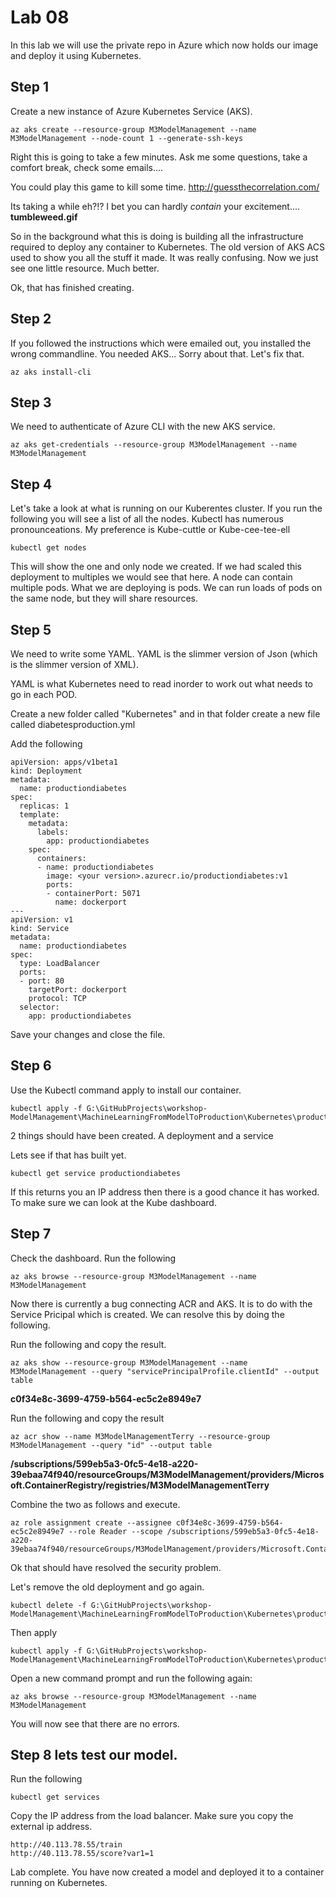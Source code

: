 # Lab 08

In this lab we will use the private repo in Azure which now holds our image and deploy it using Kubernetes. 

## Step 1 

Create a new instance of Azure Kubernetes Service (AKS). 

```
az aks create --resource-group M3ModelManagement --name M3ModelManagement --node-count 1 --generate-ssh-keys
```

Right this is going to take a few minutes. Ask me some questions, take a comfort break, check some emails....

You could play this game to kill some time. http://guessthecorrelation.com/

Its taking a while eh?!? I bet you can hardly *contain* your excitement.... **tumbleweed.gif**

So in the background what this is doing is building all the infrastructure required to deploy any container to Kubernetes. The old version of AKS ACS used to show you all the stuff it made. It was really confusing. Now we just see one little resource. Much better. 

Ok, that has finished creating. 


## Step 2

If you followed the instructions which were emailed out, you installed the wrong commandline. You needed AKS... Sorry about that. Let's fix that.

```
az aks install-cli
```

## Step 3
We need to authenticate of Azure CLI with the new AKS service. 

```
az aks get-credentials --resource-group M3ModelManagement --name M3ModelManagement
```


## Step 4
Let's take a look at what is running on our Kuberentes cluster. If you run the following you will see a list of all the nodes. Kubectl has numerous pronounceations. My preference is Kube-cuttle or Kube-cee-tee-ell

```
kubectl get nodes
```

This will show the one and only node we created. If we had scaled this deployment to multiples we would see that here. A node can contain multiple pods. What we are deploying is pods. We can run loads of pods on the same node, but they will share resources. 

## Step 5

We need to write some YAML. YAML is the slimmer version of Json (which is the slimmer version of XML). 

YAML is what Kubernetes need to read inorder to work out what needs to go in each POD. 

Create a new folder called "Kubernetes" and in that folder create a new file called diabetesproduction.yml

Add the following 
```
apiVersion: apps/v1beta1
kind: Deployment
metadata:
  name: productiondiabetes
spec:
  replicas: 1
  template:
    metadata:
      labels:
        app: productiondiabetes
    spec:
      containers:
      - name: productiondiabetes
        image: <your version>.azurecr.io/productiondiabetes:v1
        ports:
        - containerPort: 5071
          name: dockerport
---
apiVersion: v1
kind: Service
metadata:
  name: productiondiabetes
spec:
  type: LoadBalancer
  ports:
  - port: 80
    targetPort: dockerport
    protocol: TCP
  selector:
    app: productiondiabetes

```

Save your changes and close the file. 

## Step 6

Use the Kubectl command apply to install our container. 

```
kubectl apply -f G:\GitHubProjects\workshop-ModelManagement\MachineLearningFromModelToProduction\Kubernetes\productiondiabetes.yml
```
2 things should have been created. A deployment and a service

Lets see if that has built yet. 

```
kubectl get service productiondiabetes 
```

If this returns you an IP address then there is a good chance it has worked. To make sure we can look at the Kube dashboard. 

## Step 7 

Check the dashboard. Run the following 

```
az aks browse --resource-group M3ModelManagement --name M3ModelManagement
```

Now there is currently a bug connecting ACR and AKS. It is to do with the Service Pricipal which is created. We can resolve this by doing the following. 

Run the following and copy the result. 
```
az aks show --resource-group M3ModelManagement --name M3ModelManagement --query "servicePrincipalProfile.clientId" --output table
```
**c0f34e8c-3699-4759-b564-ec5c2e8949e7**

Run the following and copy the result
```
az acr show --name M3ModelManagementTerry --resource-group M3ModelManagement --query "id" --output table
```

**/subscriptions/599eb5a3-0fc5-4e18-a220-39ebaa74f940/resourceGroups/M3ModelManagement/providers/Microsoft.ContainerRegistry/registries/M3ModelManagementTerry**

Combine the two as follows and execute. 
```
az role assignment create --assignee c0f34e8c-3699-4759-b564-ec5c2e8949e7 --role Reader --scope /subscriptions/599eb5a3-0fc5-4e18-a220-39ebaa74f940/resourceGroups/M3ModelManagement/providers/Microsoft.ContainerRegistry/registries/M3ModelManagementTerry
```

Ok that should have resolved the security problem. 

Let's remove the old deployment and go again. 

```
kubectl delete -f G:\GitHubProjects\workshop-ModelManagement\MachineLearningFromModelToProduction\Kubernetes\productiondiabetes.yml
```
 Then apply 
 ```
 kubectl apply -f G:\GitHubProjects\workshop-ModelManagement\MachineLearningFromModelToProduction\Kubernetes\productiondiabetes.yml
 ```

 Open a new command prompt and run the following again: 

 ```
az aks browse --resource-group M3ModelManagement --name M3ModelManagement
 ```

 You will now see that there are no errors. 

 ## Step 8 lets test our model.

Run the following 
```
kubectl get services
```

Copy the IP address from the load balancer. Make sure you copy the external ip address. 

```
http://40.113.78.55/train
http://40.113.78.55/score?var1=1
```
Lab complete. You have now created a model and deployed it to a container running on Kubernetes. 

